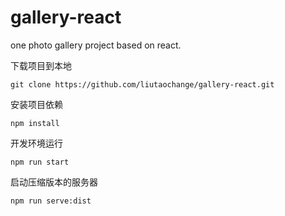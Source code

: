 # gallery-react
one photo gallery project based on react.

下载项目到本地 

~~~
git clone https://github.com/liutaochange/gallery-react.git
~~~

安装项目依赖

~~~
npm install
~~~

开发环境运行

~~~
npm run start
~~~

启动压缩版本的服务器

~~~
npm run serve:dist
~~~
